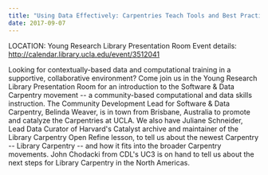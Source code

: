 ```yaml
---
title: "Using Data Effectively: Carpentries Teach Tools and Best Practices"
date: 2017-09-07
---
```


LOCATION: Young Research Library Presentation Room
Event details: <http://calendar.library.ucla.edu/event/3512041>

Looking for contextually-based data and computational training in a supportive, collaborative environment? Come join us in the Young Research Library Presentation Room for an introduction to the Software & Data Carpentry movement -- a community-based computational and data skills instruction. The Community Development Lead for Software & Data Carpentry, Belinda Weaver, is in town from Brisbane, Australia to promote and catalyze the Carpentries at UCLA. We also have Juliane Schneider, Lead Data Curator of Harvard's Catalyst archive and maintainer of the Library Carpentry Open Refine lesson, to tell us about the newest Carpentry -- Library Carpentry -- and how it fits into the broader Carpentry movements. John Chodacki from CDL's UC3 is on hand to tell us about the next steps for Library Carpentry in the North Americas.

